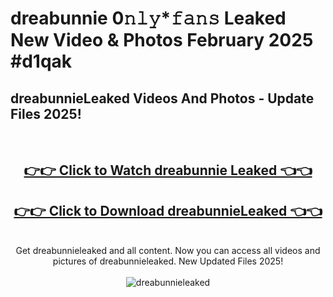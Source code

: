 # dreabunnie 0𝚗𝚕𝚢*𝚏𝚊𝚗𝚜 Leaked New Video & Photos February 2025 #d1qak

<h2>dreabunnieLeaked Videos And Photos - Update Files 2025!</h2>
<br>
<div align="center">
<h2><a href="https://mediaupload.pro?title=dreabunnie&ref=11F" rel="nofollow">👉👉 Click to Watch dreabunnie Leaked 👈👈</a></h2>
<h2><a href="https://mediaupload.pro?title=dreabunnie&ref=11F" rel="nofollow">👉👉 Click to Download dreabunnieLeaked 👈👈</a></h2>
<br>
Get dreabunnieleaked and all content. Now you can access all videos and pictures of dreabunnieleaked. New Updated Files 2025!
<br>
<br>
<a href="https://mediaupload.pro?title=dreabunnie&ref=11F" rel="nofollow" data-target="animated-image.originalLink"><img src="https://i.ibb.co/Gkj2r4b/banner.png" alt="dreabunnieleaked" style="max-width: 100%; display: inline-block;" data-target="animated-image.originalImage"></a>
</div>
<br>

